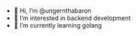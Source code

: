 - 👋 Hi, I’m @ungernthabaron
- 👀 I’m interested in backend development 
- 🌱 I’m currently learning golang


<!---
ungernthabaron/ungernthabaron is a ✨ special ✨ repository because its `README.md` (this file) appears on your GitHub profile.
You can click the Preview link to take a look at your changes.
--->
